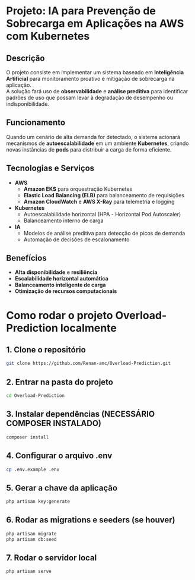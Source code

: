 # Projeto: IA para Prevenção de Sobrecarga em Aplicações na AWS com Kubernetes

## Descrição
O projeto consiste em implementar um sistema baseado em **Inteligência Artificial** para monitoramento proativo e mitigação de sobrecarga na aplicação.  
A solução fará uso de **observabilidade** e **análise preditiva** para identificar padrões de uso que possam levar à degradação de desempenho ou indisponibilidade.

## Funcionamento
Quando um cenário de alta demanda for detectado, o sistema acionará mecanismos de **autoescalabilidade** em um ambiente **Kubernetes**, criando novas instâncias de **pods** para distribuir a carga de forma eficiente.

## Tecnologias e Serviços
- **AWS**
  - **Amazon EKS** para orquestração Kubernetes
  - **Elastic Load Balancing (ELB)** para balanceamento de requisições
  - **Amazon CloudWatch** e **AWS X-Ray** para telemetria e logging
- **Kubernetes**
  - Autoescalabilidade horizontal (HPA - Horizontal Pod Autoscaler)
  - Balanceamento interno de carga
- **IA**
  - Modelos de análise preditiva para detecção de picos de demanda
  - Automação de decisões de escalonamento

## Benefícios
- **Alta disponibilidade** e **resiliência**
- **Escalabilidade horizontal automática**
- **Balanceamento inteligente de carga**
- **Otimização de recursos computacionais**

# Como rodar o projeto Overload-Prediction localmente

## 1. Clone o repositório

```bash
git clone https://github.com/Renan-amc/Overload-Prediction.git
```

## 2. Entrar na pasta do projeto

```bash
cd Overload-Prediction
```

## 3. Instalar dependências (NECESSÁRIO COMPOSER INSTALADO)

```bash
composer install
```

## 4. Configurar o arquivo .env

```bash
cp .env.example .env
```

## 5. Gerar a chave da aplicação

```bash
php artisan key:generate
```

## 6. Rodar as migrations e seeders (se houver)

```bash
php artisan migrate
php artisan db:seed
```


## 7. Rodar o servidor local

```bash
php artisan serve
```
